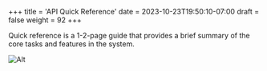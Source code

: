 +++
title = 'API Quick Reference'
date = 2023-10-23T19:50:10-07:00
draft = false
weight = 92
+++

Quick reference is a 1-2-page guide that provides a brief summary of the core tasks and features in the system.

![Alt](/../../../images/sample_api_diagram.png "Example API diagram")
